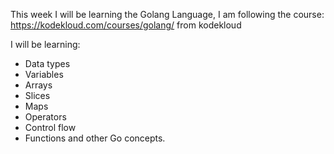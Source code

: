 This week I will be learning the Golang Language, I am following the course: https://kodekloud.com/courses/golang/ from kodekloud

I will be learning:
- Data types
- Variables
- Arrays
- Slices
- Maps
- Operators
- Control flow
- Functions
and other Go concepts.

